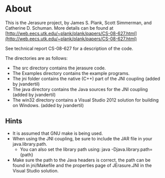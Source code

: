 # About #
This is the Jerasure project, by James S. Plank, Scott Simmerman, and
Catherine D. Schuman.  More details can be found at
[http://web.eecs.utk.edu/~plank/plank/papers/CS-08-627.html](http://web.eecs.utk.edu/~plank/plank/papers/CS-08-627.html)

See technical report CS-08-627 for a description of the code.  

The directories are as follows:

* The src directory contains the jerasure code.
* The Examples directory contains the example programs. 
* The jni folder contains the native (C++) part of the JNI coupling (added by jvandertil)
* The java directory contains the Java sources for the JNI coupling (added by jvandertil)
* The win32 directory contains a Visual Studio 2012 solution for building on Windows. (added by jvandertil)

## Hints ##
* It is assumed that GNU make is being used.
* When using the JNI coupling, be sure to include the JAR file in your java.library.path. 
  * You can also set the library path using: java -Djava.library.path={path}
* Make sure the path to the Java headers is correct, the path can be found in jni/Makefile and the properties page of JErasure.JNI in the Visual Studio solution.
